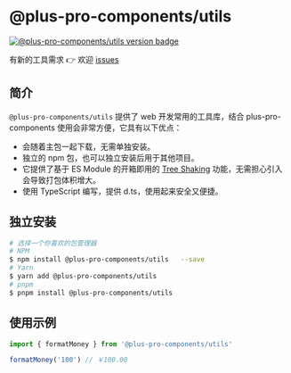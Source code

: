 # @plus-pro-components/utils

[![@plus-pro-components/utils version badge](https://img.shields.io/npm/v/@plus-pro-components/utils.svg?style=flat-square)](https://www.npmjs.org/package/@plus-pro-components/utils)

有新的工具需求 👉 欢迎 [issues](https://github.com/plus-pro-components/plus-pro-components/issues)

## 简介

`@plus-pro-components/utils` 提供了 web 开发常用的工具库，结合 plus-pro-components 使用会非常方便，它具有以下优点：

- 会随着主包一起下载，无需单独安装。
- 独立的 npm 包，也可以独立安装后用于其他项目。
- 它提供了基于 ES Module 的开箱即用的 [Tree Shaking](https://webpack.js.org/guides/tree-shaking/) 功能，无需担心引入会导致打包体积增大。
- 使用 TypeScript 编写，提供 d.ts，使用起来安全又便捷。

## 独立安装

```sh
# 选择一个你喜欢的包管理器
# NPM
$ npm install @plus-pro-components/utils   --save
# Yarn
$ yarn add @plus-pro-components/utils
# pnpm
$ pnpm install @plus-pro-components/utils
```

## 使用示例

```ts
import { formatMoney } from '@plus-pro-components/utils'

formatMoney('100') // ￥100.00
```
